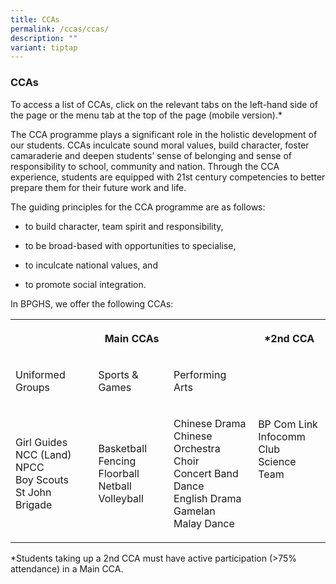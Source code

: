 ```yaml
---
title: CCAs
permalink: /ccas/ccas/
description: ""
variant: tiptap
---
```

<h3>CCAs</h3>
<p>To access a list of CCAs, click on the relevant tabs on the left-hand
side of the page or the menu tab at the top of the page (mobile version).*</p>
<p>The CCA programme plays a significant role in the holistic development
of our students. CCAs inculcate sound moral values, build character, foster
camaraderie and deepen students’ sense of belonging and sense of responsibility
to school, community and nation. Through the CCA experience, students are
equipped with 21st&nbsp;century competencies to better prepare them for
their future work and life.</p>
<p>The guiding principles for the CCA programme are as follows:</p>
<ul data-tight="true" class="tight">
<li>
<p>to build character, team spirit and responsibility,</p>
</li>
<li>
<p>to be broad-based with opportunities to specialise,</p>
</li>
<li>
<p>to inculcate national values, and</p>
</li>
<li>
<p>to promote social integration.</p>
</li>
</ul>
<p>In BPGHS, we offer the following CCAs:</p>
<table style="minWidth: 100px">
<colgroup>
<col>
<col>
<col>
<col>
</colgroup>
<tbody>
<tr>
<th rowspan="1" colspan="3">
<p>Main CCAs</p>
</th>
<th rowspan="1" colspan="1">
<p>*2nd CCA</p>
</th>
</tr>
<tr>
<td rowspan="1" colspan="1">
<p>Uniformed Groups</p>
</td>
<td rowspan="1" colspan="1">
<p>Sports &amp; Games</p>
</td>
<td rowspan="1" colspan="1">
<p>Performing Arts</p>
</td>
<td rowspan="2" colspan="1">
<p>BP Com Link
<br>Infocomm Club
<br>Science Team</p>
</td>
</tr>
<tr>
<td rowspan="1" colspan="1">
<p>Girl Guides
<br>NCC (Land)
<br>NPCC
<br>Boy Scouts
<br>St John Brigade</p>
</td>
<td rowspan="1" colspan="1">
<p>Basketball
<br>Fencing
<br>Floorball
<br>Netball
<br>Volleyball</p>
</td>
<td rowspan="1" colspan="1">
<p>Chinese Drama
<br>Chinese Orchestra
<br>Choir
<br>Concert Band
<br>Dance
<br>English Drama
<br>Gamelan
<br>Malay Dance</p>
</td>
</tr>
</tbody>
</table>
<p>*Students taking up a 2nd CCA must have active participation (&gt;75%
attendance) in a Main CCA.</p>